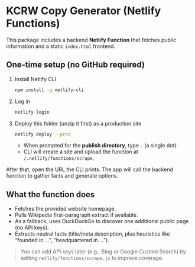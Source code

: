 
# KCRW Copy Generator (Netlify Functions)

This package includes a backend **Netlify Function** that fetches public information and a static `index.html` frontend.

## One-time setup (no GitHub required)

1. Install Netlify CLI  
   ```bash
   npm install -g netlify-cli
   ```

2. Log in  
   ```bash
   netlify login
   ```

3. Deploy this folder (unzip it first) as a production site  
   ```bash
   netlify deploy --prod
   ```

   - When prompted for the **publish directory**, type `.` (a single dot).
   - CLI will create a site and upload the function at `/.netlify/functions/scrape`.

After that, open the URL the CLI prints. The app will call the backend function to gather facts and generate options.

## What the function does
- Fetches the provided website homepage.
- Pulls Wikipedia first-paragraph extract if available.
- As a fallback, uses DuckDuckGo to discover one additional public page (no API keys).
- Extracts neutral facts (title/meta description, plus heuristics like “founded in …”, “headquartered in …”).

> You can add API keys later (e.g., Bing or Google Custom Search) by editing `netlify/functions/scrape.js` to improve coverage.
